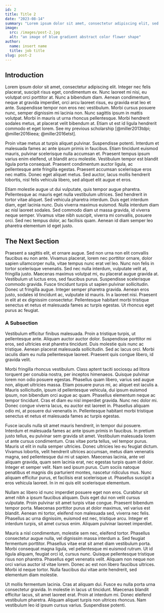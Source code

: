 ```yaml
---
id: 2
title: Title 2
date: "2023-08-14"
summary: "Lorem ipsum dolor sit amet, consectetur adipiscing elit, sed do eiusmod tempor incididunt ut labore et dolore magna aliqua. Vitae"
image:
  src: /images/post-2.jpg
  alt: "an image of blue gradient abstract color flower shape"
author:
  name: insert name
  title: job title
slug: post-2
---
```


## Introduction

Lorem ipsum dolor sit amet, consectetur adipiscing elit. Integer nec felis placerat, suscipit risus eget, condimentum ex. Nunc laoreet mi nisi, eu volutpat orci porttitor at. Nunc a bibendum diam. Aenean condimentum, neque at gravida imperdiet, orci arcu laoreet risus, eu gravida erat leo et ante. Suspendisse tempor non eros nec vestibulum. Morbi cursus posuere nunc, semper dignissim mi lacinia non. Nunc sagittis ipsum in mattis volutpat. Morbi in mauris ut urna rhoncus pellentesque. Morbi hendrerit sodales metus, at placerat velit bibendum at. Etiam ut est id ligula hendrerit commodo et eget lorem. See my previous scholarship [@miller2013tdpi; @miller2016ieea; @miller2016etst].

Proin vitae metus at turpis aliquet pulvinar. Suspendisse potenti. Interdum et malesuada fames ac ante ipsum primis in faucibus. Etiam tincidunt euismod mauris, pulvinar scelerisque nulla accumsan et. Praesent tempus ipsum varius enim eleifend, ut blandit arcu molestie. Vestibulum tempor est blandit ligula porta consequat. Praesent condimentum auctor ligula, ac pellentesque ante fringilla egestas. Praesent accumsan scelerisque eros nec mattis. Donec eget aliquet metus. Sed auctor, lacus mollis hendrerit lobortis, nisl felis vehicula libero, sed aliquet elit augue et eros.

Etiam molestie augue ut dui vulputate, quis tempor augue pharetra. Pellentesque ac mauris eget nulla vestibulum ultrices. Sed hendrerit in tortor vitae aliquet. Sed vehicula pharetra interdum. Duis eget interdum diam, eget lacinia nunc. Duis viverra maximus euismod. Nulla interdum diam ac nisl laoreet sodales. Sed commodo diam ut massa gravida, id viverra neque semper. Vivamus vitae nibh suscipit, viverra mi convallis, posuere orci. Sed nec tempus dolor, ac facilisis quam. Aenean id diam semper leo pharetra elementum id eget justo.

## The Next Section

Praesent a sagittis elit, et ornare augue. Sed non urna non elit convallis faucibus eu non ante. Vivamus placerat, lorem nec porttitor ornare, dolor sapien ullamcorper nulla, vitae tempus nunc erat vel leo. Nunc non felis in tortor scelerisque venenatis. Sed nec nulla interdum, vulputate velit at, fringilla justo. Maecenas maximus volutpat mi, eu placerat augue gravida at. Vestibulum ut luctus eros, sed faucibus purus. Suspendisse scelerisque commodo gravida. Fusce tincidunt turpis ut sapien pulvinar sollicitudin. Donec ut fringilla augue. Integer semper pharetra gravida. Aenean eros justo, sodales id tincidunt ac, vulputate id mauris. In a laoreet nisi. Praesent in elit at ex dignissim consectetur. Pellentesque habitant morbi tristique senectus et netus et malesuada fames ac turpis egestas. Ut rhoncus eget purus ac feugiat.

### A Subsection

Vestibulum efficitur finibus malesuada. Proin a tristique turpis, ut pellentesque ante. Aliquam auctor auctor dolor. Suspendisse porttitor mi eros, sed ultricies erat pharetra tincidunt. Duis molestie quis nunc ac tristique. Aenean placerat malesuada sollicitudin. Sed ac lacus orci. Morbi iaculis diam eu nulla pellentesque laoreet. Praesent quis congue libero, id gravida velit.

Morbi fringilla rhoncus vestibulum. Class aptent taciti sociosqu ad litora torquent per conubia nostra, per inceptos himenaeos. Quisque pulvinar lorem non odio posuere egestas. Phasellus quam libero, varius sed augue non, aliquet ultricies massa. Etiam posuere purus mi, ac aliquet est iaculis a. Mauris sollicitudin, ipsum id pellentesque vehicula, dui ipsum euismod ipsum, non bibendum orci augue ac quam. Phasellus elementum neque ac tempor tincidunt. Cras et diam eu nisl imperdiet gravida. Nunc nec dolor mi. Donec congue viverra lacus, eu auctor est laoreet in. Phasellus aliquam odio mi, at posuere dui venenatis in. Pellentesque habitant morbi tristique senectus et netus et malesuada fames ac turpis egestas.

Fusce iaculis nulla sit amet mauris hendrerit, in tempor dui posuere. Interdum et malesuada fames ac ante ipsum primis in faucibus. In pretium justo tellus, eu pulvinar sem gravida sit amet. Vestibulum malesuada lorem ut ante cursus condimentum. Cras vitae porta tellus, vel tempor purus. Mauris ut elit in nulla semper ultricies. Donec ultricies leo eu feugiat dictum. Vivamus lobortis, velit hendrerit ultrices accumsan, metus diam venenatis magna, sed pellentesque dui mi ut sapien. Maecenas lacinia, ante vel aliquam gravida, quam sem lacinia erat, nec egestas turpis quam id dolor. Integer et semper velit. Nam sed ipsum purus. Cum sociis natoque penatibus et magnis dis parturient montes, nascetur ridiculus mus. Nunc aliquam efficitur purus, et facilisis erat scelerisque ut. Phasellus suscipit a eros vehicula laoreet. In in mi quis elit scelerisque elementum.

Nullam ac libero id nunc imperdiet posuere eget non eros. Curabitur sit amet nibh a ipsum faucibus aliquam. Duis eget dui non velit cursus vulputate. Proin pulvinar sit amet turpis vitae congue. Praesent bibendum tempor porta. Maecenas porttitor purus at dolor maximus, vel varius est blandit. Aenean mi tortor, eleifend non malesuada sed, viverra nec felis. Phasellus ac urna dignissim, euismod est nec, tristique arcu. Integer et interdum turpis, sit amet cursus enim. Aliquam pulvinar laoreet imperdiet.

Mauris a nisl condimentum, molestie sem nec, eleifend tortor. Phasellus consectetur augue nulla, vel dignissim massa interdum a. Sed feugiat fermentum porttitor. Phasellus vitae erat sit amet diam vestibulum porta. Morbi consequat magna ligula, vel pellentesque mi euismod rutrum. Ut id ligula aliquam, feugiat orci id, cursus nunc. Quisque pellentesque tristique risus non pharetra. Phasellus eget venenatis velit. Aliquam non neque non orci varius auctor id vitae lorem. Donec ac est non libero faucibus ultrices. Morbi id neque tortor. Nulla faucibus dui vitae ante hendrerit, sed elementum diam molestie.

Ut mollis fermentum lacinia. Cras at aliquam dui. Fusce eu nulla porta urna consectetur gravida. In molestie in lacus ut tincidunt. Maecenas blandit efficitur lacus, sit amet laoreet erat. Proin at interdum mi. Donec eleifend vestibulum pharetra. Aliquam aliquet turpis non ultrices rhoncus. Nam vestibulum leo id ipsum cursus varius. Suspendisse potenti.
